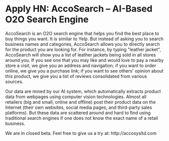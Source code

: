# Apply HN: AccoSearch – AI-Based O2O Search Engine

AccoSearch is an O2O search engine that helps you find the best place to buy things you want. It is similar to Yelp. But instead of asking you to search business names and categories, AccoSearch allows you to directly search for the product you are looking for. For instance, by typing &quot;leather jacket&quot;, AccoSearch will show you a list of leather jackets being sold in all stores around you. If you see one that you may like and would love to pay a nearby store a visit, we give you an address and navigation; if you want to order online, we give you a purchase link; if you want to see others&#x27; opinion about this product, we give you a list of reviews consolidated from various sources.<p>Our data are mined by our AI system, which automatically extracts product data from webpages using computer vision technologies. Almost all retailers (big and small, online and offline) post their product data on the Internet (their own websites, social media pages, and third-party sales platforms). But these data are scattered around and hard to find using traditional search engines if one does not know the exact name of a retail business.<p>We are in closed beta. Feel free to give us a try at: http:&#x2F;&#x2F;accosysltd.com
